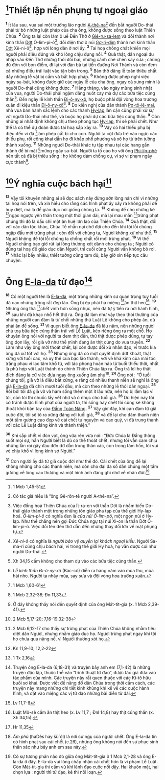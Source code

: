 # [^1@-00661b4d-015f-40f6-af6e-d192d0e40626]Thiết lập nền phụng tự ngoại giáo
<sup><b>1</b></sup> Ít lâu sau, vua sai một trưởng lão người [A-thê-na]()[^1-00661b4d-015f-40f6-af6e-d192d0e40626] đến bắt người Do-thái phải từ bỏ những luật pháp của cha ông, không được sống theo luật Thiên Chúa. <sup><b>2</b></sup> Ông ta lại còn làm ô uế Đền Thờ ở [Giê-ru-sa-lem]() và đổi thành nơi kính thần [Dớt]() Ô-lim-pi-ô[^2-00661b4d-015f-40f6-af6e-d192d0e40626], đổi điện thờ ở núi [Gơ-ri-dim]() thành nơi kính thần [Dớt]() Xê-ni-ô[^3-00661b4d-015f-40f6-af6e-d192d0e40626], hợp với lòng dân ở nơi ấy. <sup><b>3</b></sup> Tai hoạ chồng chất khiến mọi người phải điêu đứng và khó lòng chịu đựng nổi. <sup><b>4</b></sup> Quả thật, dân ngoại du nhập vào Đền Thờ những thói đồi bại, những cảnh chè chén say sưa ; chúng đú đởn với bọn điếm, đi lại với đàn bà tại tiền đường Nơi Thánh và còn đem cả những điều trái luật vào tận bên trong. <sup><b>5</b></sup> Bàn thờ dâng lễ toàn thiêu chất đầy những lễ vật bị cấm và bất hợp pháp. <sup><b>6</b></sup> Không được phép nghỉ việc ngày sa-bát, không được giữ các ngày lễ của cha ông, ngay cả xưng mình là người Do-thái cũng không được. <sup><b>7</b></sup> Hằng tháng, vào ngày mừng sinh nhật của vua, người Do-thái phải ngậm đắng nuốt cay mà dự các bữa tiệc cúng thần[^4-00661b4d-015f-40f6-af6e-d192d0e40626]. Đến ngày lễ kính thần [Đi-ô-ny-xô](), họ buộc phải đội vòng hoa trường xuân đi kiệu thần [Đi-ô-ny-xô]()[^5-00661b4d-015f-40f6-af6e-d192d0e40626]. <sup><b>8</b></sup> Do kiến nghị của dân thành [Pơ-tô-lê-mai](), nhà vua ban hành sắc lệnh cho các thành [Hy-lạp]() lân cận cũng phải xử sự với người Do-thái như thế, và buộc họ phải dự các bữa tiệc cúng thần. <sup><b>9</b></sup> Còn những ai nhất định không chịu theo phong tục [Hy-lạp](), thì sẽ phải chết. Như thế là có thể dự đoán được tai hoạ sắp xảy ra. <sup><b>10</b></sup> Vậy có hai thiếu phụ bị điệu đến vì đã [^2@-00661b4d-015f-40f6-af6e-d192d0e40626]làm phép cắt bì cho con. Người ta cột đứa trẻ vào ngực các thiếu phụ, rồi công khai dẫn họ đi khắp phố phường và xô họ từ trên tường thành xuống. <sup><b>11</b></sup> Những người Do-thái khác tụ tập nhau tại các hang gần thành để bí mật [^3@-00661b4d-015f-40f6-af6e-d192d0e40626]mừng ngày sa-bát. Người ta tố cáo họ với ông [Phi-líp-phê]() nên tất cả đã bị thiêu sống : họ không dám chống cự, vì sợ vi phạm ngày cực thánh[^6-00661b4d-015f-40f6-af6e-d192d0e40626].


# [^4@-00661b4d-015f-40f6-af6e-d192d0e40626]Ý nghĩa cuộc bách hại[^7-00661b4d-015f-40f6-af6e-d192d0e40626]
<sup><b>12</b></sup> Vậy tôi khuyên những ai sẽ đọc sách này đừng sờn lòng nản chí vì những tai hoạ nói trên, và xin hiểu cho rằng các hình phạt ấy xảy ra không phải để huỷ diệt, mà là để giáo dục nòi giống chúng ta. <sup><b>13</b></sup> Không để cho những kẻ [^5@-00661b4d-015f-40f6-af6e-d192d0e40626]ngạo ngược yên thân trong một thời gian dài, mà lại mau mắn [^6@-00661b4d-015f-40f6-af6e-d192d0e40626]trừng phạt chúng thì đó là dấu chỉ một ân huệ lớn lao của Thiên Chúa. <sup><b>14</b></sup> Quả thật, đối với các dân tộc khác, Chúa Tể nhẫn nại chờ đợi cho đến khi tội lỗi chúng ngập đầu mới trừng phạt ; còn đối với chúng ta, Người không xử như thế. <sup><b>15</b></sup> Người không để tội lỗi chúng ta chồng chất rồi mới trừng phạt. <sup><b>16</b></sup> Vì thế Người chẳng bao giờ rút lại lòng thương xót dành cho chúng ta ; Người có dùng tai hoạ để giáo dục dân Người, thì cuối cùng Người vẫn không bỏ rơi. <sup><b>17</b></sup> Nhắc lại bấy nhiêu, thiết tưởng cũng tạm đủ, bây giờ xin tiếp tục câu chuyện.


# Ông [E-la-da]() tử đạo[^8-00661b4d-015f-40f6-af6e-d192d0e40626]
<sup><b>18</b></sup> Có một người tên là [E-la-da](), một trong những kinh sư quan trọng tuy tuổi đã cao nhưng trông rất đẹp lão. Ông bị ép phải há miệng [^7@-00661b4d-015f-40f6-af6e-d192d0e40626]ăn thịt heo[^9-00661b4d-015f-40f6-af6e-d192d0e40626]. <sup><b>19</b></sup> Nhưng ông thà [^8@-00661b4d-015f-40f6-af6e-d192d0e40626]chết vinh hơn sống nhục, nên đã tự ý tiến ra nơi hành hình, <sup><b>20</b></sup> sau khi đã khạc nhổ hết thịt ra. Ông đã làm như vậy theo thói thường của những người can đảm là từ chối những thứ Luật Lệ không cho phép ăn, dù phải ăn để sống. <sup><b>21</b></sup> Vì quen biết ông [E-la-da]() đã lâu năm, nên những người chủ toạ bữa tiệc cúng thần trái với Lề Luật, kéo riêng ông ra một chỗ. Họ khuyên ông nói với người ta đem thịt đến, thứ thịt được phép dùng, tự tay ông dọn lấy, rồi giả vờ như thể mình đang ăn thịt cúng do vua truyền. <sup><b>22</b></sup> Làm như vậy ông mới thoát chết, lại còn được đối xử nhân đạo, vì trước kia ông đã xử tốt với họ. <sup><b>23</b></sup> Nhưng ông đã có một quyết định dứt khoát, thật xứng với tuổi cao, và uy thế của bậc lão thành, với vẻ khả kính của mái tóc trắng phau vì lao tâm khổ tứ, với tác phong hoàn hảo từ buổi thiếu thời, nhất là phù hợp với Luật thánh do chính Thiên Chúa lập ra. Ông trả lời họ thật đích đáng là cứ việc đưa ngay ông xuống âm phủ[^10-00661b4d-015f-40f6-af6e-d192d0e40626]. <sup><b>24</b></sup> Ông nói : “Ở tuổi chúng tôi, giả vờ là điều bất xứng, e rằng có nhiều thanh niên sẽ nghĩ là ông già [E-la-da]() đã chín mươi tuổi đầu, mà còn theo những lề thói dân ngoại. <sup><b>25</b></sup> Rồi bởi tôi đã giả vờ và ham sống thêm một ít lâu nữa, nên họ bị lầm lạc vì tôi, còn tôi thì chuốc lấy vết nhơ và ô nhục cho tuổi già. <sup><b>26</b></sup> Dù hiện nay tôi có tránh được hình phạt của người ta, thì sống hay chết tôi cũng sẽ không thoát khỏi bàn tay của [Đấng Toàn Năng](). <sup><b>27</b></sup> Vậy giờ đây, khi can đảm từ giã cuộc đời, tôi sẽ tỏ ra xứng đáng với tuổi già, <sup><b>28</b></sup> và để lại cho đám thanh niên một tấm gương cao đẹp về cái chết tự nguyện và cao quý, vì đã trung thành với các Lề Luật đáng kính và thánh thiện.”

<sup><b>30</b></sup> Khi sắp chết vì đòn vọt, ông vừa rên vừa nói : “Đức Chúa là Đấng thông suốt mọi sự, hẳn Người biết là dù có thể thoát chết, nhưng tôi vẫn cam chịu những lằn roi gây đau đớn dữ dằn trong thân xác, còn trong tâm hồn, tôi vui vẻ chịu khổ vì lòng kính sợ Người.”

<sup><b>31</b></sup> Con người ấy đã từ giã cuộc đời như thế đó. Cái chết của ông để lại không những cho các thanh niên, mà còn cho đại đa số dân chúng một tấm gương về lòng cao thượng và một hình ảnh đáng ghi nhớ về nhân đức[^11-00661b4d-015f-40f6-af6e-d192d0e40626].

[^1-00661b4d-015f-40f6-af6e-d192d0e40626]: Có tác giả hiểu là “ông Gê-rôn-tê người A-thê-na”.
[^2-00661b4d-015f-40f6-af6e-d192d0e40626]: Việc đồng hoá Thiên Chúa của Ít-ra-en với thần Dớt là nhằm biến Do-thái giáo thành một trong những tôn giáo pha tạp của thế giới Hy-lạp hoá. *Ô-lim-pi-ô* có nghĩa đen là *của núi Ô-lim-pô*, một ngọn núi ở Hy-lạp. Như thế chẳng nên gọi Đức Chúa ngự tại núi Xi-on là thần Dớt Ô-lim-pi-ô. Việc đổi tên đền thờ dẫn đến những thay đổi lớn về mặt phụng tự.
[^3-00661b4d-015f-40f6-af6e-d192d0e40626]: *Xê-ni-ô* có nghĩa là *người bảo vệ quyền lợi khách ngoại kiều*. Người Sa-ma-ri cũng chịu bách hại, vì trong thế giới Hy hoá, họ vẫn được coi như người Do-thái.
[^4-00661b4d-015f-40f6-af6e-d192d0e40626]: Xh 34,15 cấm không cho tham dự vào các bữa tiệc cúng thần.
[^5-00661b4d-015f-40f6-af6e-d192d0e40626]: *Lễ kính thần Đi-ô-ny-xô* (Bác-cô) diễn ra hàng năm vào mùa thu, mùa hái nho. Người ta nhảy múa, say sưa và đội vòng hoa trường xuân.
[^6-00661b4d-015f-40f6-af6e-d192d0e40626]: Ở đây không thấy nói đến quyết định của ông Mát-tít-gia (x. 1 Mcb 2,39-41).
[^7-00661b4d-015f-40f6-af6e-d192d0e40626]: 2 Mcb 6,12-17 cho thấy sự trừng phạt của Thiên Chúa không nhằm tiêu diệt dân Người, nhưng nhằm giáo dục họ. Người trừng phạt ngay khi tội họ chưa quá nặng nề, vì Người thương xót họ.
[^8-00661b4d-015f-40f6-af6e-d192d0e40626]: Truyện ông E-la-da (6,18-31) và truyện bảy anh em (7,1-42) là những truyện độc lập, thuộc thể văn “trình thuật tử đạo”, được tác giả đưa vào tác phẩm của mình. Các truyện này rất quen thuộc với các Ki-tô hữu buổi sơ khai. Được viết để nâng đỡ dân Chúa trong thời cấm cách, các truyện này mang những chi tiết kinh khủng khi kể về các cuộc hành hình, và đặt vào miệng các vị tử đạo những bài diễn từ dài.
[^9-00661b4d-015f-40f6-af6e-d192d0e40626]: Luật Mô-sê cấm ăn thịt heo (x. Lv 11,7 ; Đnl 14,8) hay thịt cúng thần (x. Xh 34,15).
[^10-00661b4d-015f-40f6-af6e-d192d0e40626]: *Âm phủ* (haDês hay šü´ôl) là nơi cư ngụ của người chết. Ông E-la-da tin có hình phạt sau cái chết (c.26), nhưng ông không nói đến sự phục sinh thân xác như bảy anh em sau này.
[^11-00661b4d-015f-40f6-af6e-d192d0e40626]: Có sự tương phản nào đó giữa ông Mát-tít-gia ở 1 Mcb 2,1-28 và ông E-la-da ở đây. E-la-da vui lòng chấp nhận cái chết hơn là vi phạm Lề Luật. Còn Mát-tít-gia thì cầm vũ khí lãnh đạo cuộc nổi dậy. Hai khuôn mặt, hai chọn lựa : người thì tử đạo, kẻ thì nổi loạn.
[^1@-00661b4d-015f-40f6-af6e-d192d0e40626]: 1 Mcb 1,45-51
[^2@-00661b4d-015f-40f6-af6e-d192d0e40626]: 1 Mcb 1,60-61
[^3@-00661b4d-015f-40f6-af6e-d192d0e40626]: 1 Mcb 2,32-38; Đn 11,33
[^4@-00661b4d-015f-40f6-af6e-d192d0e40626]: 2 Mcb 5,17-20; 7,16-19.32-38
[^5@-00661b4d-015f-40f6-af6e-d192d0e40626]: Kn 11,9-10; 12,2-22
[^6@-00661b4d-015f-40f6-af6e-d192d0e40626]: 1 Tx 2,16
[^7@-00661b4d-015f-40f6-af6e-d192d0e40626]: Lv 11,7-8
[^8@-00661b4d-015f-40f6-af6e-d192d0e40626]: Hr 11,35